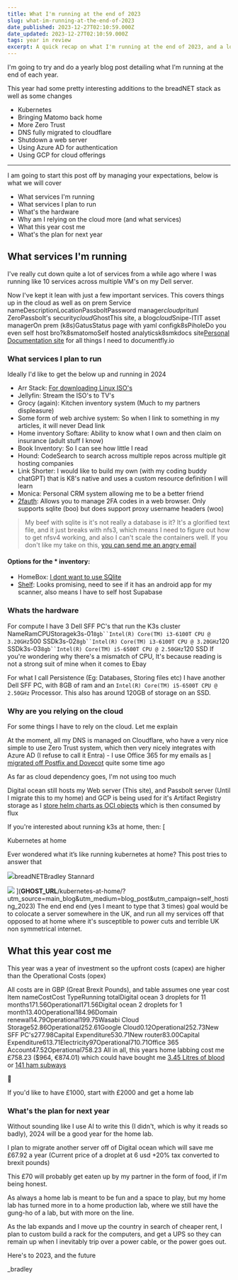 ```yaml
---
title: What I'm running at the end of 2023
slug: what-im-running-at-the-end-of-2023
date_published: 2023-12-27T02:10:59.000Z
date_updated: 2023-12-27T02:10:59.000Z
tags: year in review
excerpt: A quick recap on what I'm running at the end of 2023, and a look to the future of the self hosting lab
---
```


I'm going to try and do a yearly blog post detailing what I'm running at the end of each year. 

This year had some pretty interesting additions to the breadNET stack as well as some changes

- Kubernetes
- Bringing Matomo back home
- More Zero Trust
- DNS fully migrated to cloudflare
- Shutdown a web server
- Using Azure AD for authentication 
- Using GCP for cloud offerings

---

I am going to start this post off by managing your expectations, below is what we will cover 

- What services I'm running
- What services I plan to run
- What's the hardware
- Why am I relying on the cloud more (and what services)
- What this year cost me
- What's the plan for next year

## What services I'm running

I've really cut down quite a lot of services from a while ago where I was running like 10 services across multiple VM's on my Dell server.

Now I've kept it lean with just a few important services. This covers things up in the cloud as well as on prem
Service nameDescriptionLocationPassboltPassword manager*cloud*pritunl ZeroPassbolt's security*cloud*GhostThis site, a blog*cloud*Snipe-ITIT asset managerOn prem (k8s)GatusStatus page with yaml configk8sPiholeDo you even self host bro?k8smatomoSelf hosted analyticsk8smkdocs site[Personal Documentation site](https://documentation.breadnet.co.uk/?utm_source=main_blog&amp;utm_medium=blog_post&amp;utm_campaign=self_hosting_2023) for all things I need to documentfly.io
### What services I plan to run

Ideally I'd like to get the below up and running in 2024 

- Arr Stack: [For downloading Linux ISO's ](https://peoplemaking.games/@gamesbymanuel/110667316416843436)
- Jellyfin: Stream the ISO's to TV's
- Grocy (again): Kitchen inventory system (Much to my partners displeasure)
- Some form of web archive system: So when I link to something in my articles, it will never Dead link
- Home inventory Softare: Ability to know what I own and then claim on insurance (adult stuff I know)
- Book Inventory: So I can see how little I read
- Hound: CodeSearch to search across multiple repos across multiple git hosting companies
- Link Shorter: I would like to build my own (with my coding buddy chatGPT) that is K8's native and uses a custom resource definition I will learn
- Monica: Personal CRM system allowing me to be a better friend
- [2fauth](https://docs.2fauth.app): Allows you to manage 2FA codes in a web browser. Only supports sqlite (boo) but does support proxy username headers (woo)

> My beef with sqlite is it's not really a database is it? It's a glorified text file, and it just breaks with nfs3, which means I need to figure out how to get nfsv4 working, and also I can't scale the containers well. If you don't like my take on this, [you can send me an angry email ](mailto:breadmaster69@breadnet.co.uk?subject=Sqlite%20does%20suck%20you're%20right&amp;body=Hi%20Bradley%2C%0D%0A%0D%0AI%20was%20going%20to%20write%20you%20an%20email%20full%20of%20abuse%20about%20how%20sqlite%20is%20actually%20amazing%2C%20but%20then%20I%20realized%20you're%20right.%0D%0A%0D%0AI%20just%20wanted%20to%20let%20you%20know%20how%20right%20you%20were%0D%0A%0D%0ALots%20of%20love.)

#### Options for the * inventory:

- HomeBox: [I dont want to use SQlite](https://github.com/hay-kot/homebox)
- [Shelf](https://www.shelf.nu): Looks promising, need to see if it has an android app for my scanner, also means I have to self host Supabase

### Whats the hardware

For compute I have 3 Dell SFF PC's that run the K3s cluster
NameRamCPUStoragek3s-01`8gb``Intel(R) Core(TM) i3-6100T CPU @ 3.20GHz`500 SSDk3s-02`8gb``Intel(R) Core(TM) i3-6100T CPU @ 3.20GHz`120 SSDk3s-03`8gb``Intel(R) Core(TM) i5-6500T CPU @ 2.50GHz`120 SSD
If you're wondering why there's a mismatch of CPU, It's because reading is not a strong suit of mine when it comes to Ebay

For what I call Persistence (Eg: Databases, Storing files etc) I have another Dell SFF PC, with 8GB of ram and an `Intel(R) Core(TM) i5-6500T CPU @ 2.50GHz` Processor. This also has around 120GB of storage on an SSD.

### Why are you relying on the cloud

For some things I have to rely on the cloud. Let me explain

At the moment, all my DNS is managed on Cloudflare, who have a very nice simple to use Zero Trust system, which then very nicely integrates with Azure AD (I refuse to call it Entra) - I use Office 365 for my emails as [I migrated off Postfix and Dovecot](__GHOST_URL__/leaving-selfhosted-mail/?utm_source=main_blog&amp;utm_medium=blog_post&amp;utm_campaign=self_hosting_2023) quite some time ago

As far as cloud dependency goes, I'm not using too much

Digital ocean still hosts my Web server (This site), and Passbolt server (Until I migrate this to my home) and GCP is being used for it's Artifact Registry storage as I [store helm charts as OCI objects](https://documentation.breadnet.co.uk/kubernetes/helm/push-chart-to-ar/?utm_source=main_blog&amp;utm_medium=blog_post&amp;utm_campaign=self_hosting_2023) which is then consumed by flux

If you're interested about running k3s at home, then:
[

Kubernetes at home

Ever wondered what it’s like running kubernetes at home? This post tries to answer that

![](__GHOST_URL__/content/images/size/w256h256/2020/06/favicon.png)breadNETBradley Stannard

![](__GHOST_URL__/content/images/2023/11/cluster-top-1.jpg)
](__GHOST_URL__/kubernetes-at-home/?utm_source&#x3D;main_blog&amp;utm_medium&#x3D;blog_post&amp;utm_campaign&#x3D;self_hosting_2023)
The end end end (yes I meant to type that 3 times) goal would be to colocate a server somewhere in the UK, and run all my services off that opposed to at home where it's susceptible to power cuts and terrible UK non symmetrical internet. 

## What this year cost me

This year was a year of investment so the upfront costs (capex) are higher than the Operational Costs (opex)

All costs are in GBP (Great Brexit Pounds), and table assumes one year cost 
Item nameCostCost TypeRunning totalDigital ocean 3 droplets for 11 months171.56Operational171.56Digital ocean 2 droplets for 1 month13.40Operational184.96Domain renewal14.79Operational199.75Wasabi Cloud Storage52.86Operational252.61Google Cloud0.12Operational252.73New SFF PC's277.98Capital Expenditure530.71New router83.00Capital Expenditure613.71Electricity97Operational710.71Office 365 Account47.52Operational758.23
All in all, this years home labbing cost me £758.23 ($964, €874.01) which could have bought me [3.45 Litres of blood](https://www.nhsbt.nhs.uk/news/change-to-nhsbt-pricing-of-products-in-201718-and-introduction-of-universal-screening-for-hepatitis-e/#:~:text=(from%20%C2%A3120%20to%20%C2%A3124.46%20per%20unit)) or [141 ham subways](https://subway-menu.net/subway-prices-uk#:~:text=%C2%A32.99-,%C2%A35.39,-Italian%20B.M)

🤑

If you'd like to have £1000, start with £2000 and get a home lab

### What's the plan for next year

Without sounding like I use AI to write this (I didn't, which is why it reads so badly), 2024 will be a good year for the home lab.

I plan to migrate another server off of Digital ocean which will save me £67.92 a year (Current price of a droplet at 6 usd +20% tax converted to brexit pounds) 

This £70 will probably get eaten up by my partner in the form of food, if I'm being honest.

As always a home lab is meant to be fun and a space to play, but my home lab has turned more in to a home production lab, where we still have the gung-ho of a lab, but with more on the line.

As the lab expands and I move up the country in search of cheaper rent, I plan to custom build a rack for the computers, and get a UPS so they can remain up when I inevitably trip over a power cable, or the power goes out.

Here's to 2023, and the future

_bradley 
